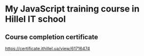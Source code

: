 # My JavaScript training course in Hillel IT school
## Course completion certificate
https://certificate.ithillel.ua/view/61716474

